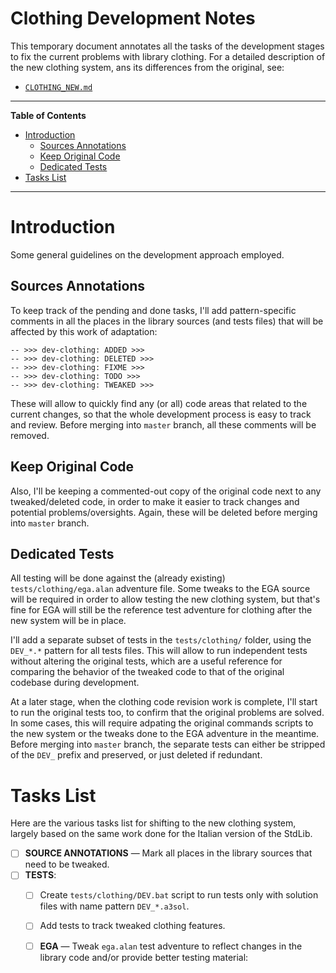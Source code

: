 # Clothing Development Notes

This temporary document annotates all the tasks of the development stages to fix the current problems with library clothing. For a detailed description of the new clothing system, ans its differences from the original, see:

- [`CLOTHING_NEW.md`][CLOTHING_NEW]


-----

**Table of Contents**

<!-- MarkdownTOC autolink="true" bracket="round" autoanchor="false" lowercase="only_ascii" uri_encoding="true" levels="1,2,3" -->

- [Introduction](#introduction)
    - [Sources Annotations](#sources-annotations)
    - [Keep Original Code](#keep-original-code)
    - [Dedicated Tests](#dedicated-tests)
- [Tasks List](#tasks-list)

<!-- /MarkdownTOC -->

-----

# Introduction

Some general guidelines on the development approach employed.

## Sources Annotations

To keep track of the pending and done tasks, I'll add pattern-specific comments in all the places in the library sources (and tests files) that will be affected by this work of adaptation:

```
-- >>> dev-clothing: ADDED >>>
-- >>> dev-clothing: DELETED >>>
-- >>> dev-clothing: FIXME >>>
-- >>> dev-clothing: TODO >>>
-- >>> dev-clothing: TWEAKED >>>
```

These will allow to quickly find any (or all) code areas that related to the current changes, so that the whole development process is easy to track and review. Before merging into `master` branch, all these comments will be removed.

## Keep Original Code

Also, I'll be keeping a commented-out copy of the original code next to any tweaked/deleted code, in order to make it easier to track changes and potential problems/oversights. Again, these will be deleted before merging into `master` branch.

## Dedicated Tests

All testing will be done against the (already existing) `tests/clothing/ega.alan` adventure file. Some tweaks to the EGA source will be required in order to allow testing the new clothing system, but that's fine for EGA will still be the reference test adventure for clothing after the new system will be in place. 

I'll add a separate subset of tests in the `tests/clothing/` folder, using the `DEV_*.*` pattern for all tests files. This will allow to run independent tests without altering the original tests, which are a useful reference for comparing the behavior of the tweaked code to that of the original codebase during development.

At a later stage, when the clothing code revision work is complete, I'll start to run the original tests too, to confirm that the original problems are solved. In some cases, this will require adpating the original commands scripts to the new system or the tweaks done to the EGA adventure in the meantime. Before merging into `master` branch, the separate tests can either be stripped of the `DEV_` prefix and preserved, or just deleted if redundant.

# Tasks List

Here are the various tasks list for shifting to the new clothing system, largely based on the same work done for the Italian version of the StdLib.

- [ ] __SOURCE ANNOTATIONS__ — Mark all places in the library sources that need to be tweaked.
- [ ] __TESTS__:
    + [ ] Create `tests/clothing/DEV.bat` script to run tests only with solution files with name pattern `DEV_*.a3sol`.
    + [ ] Add tests to track tweaked clothing features.
    + [ ] __EGA__ — Tweak `ega.alan` test adventure to reflect changes in the library code and/or provide better testing material:


<!-----------------------------------------------------------------------------
                               REFERENCE LINKS                                
------------------------------------------------------------------------------>

[CLOTHING_NEW]: ./CLOTHING_NEW.md

<!-- EOF -->